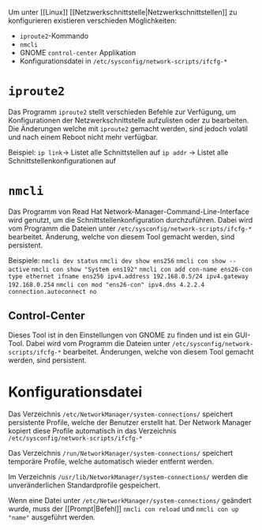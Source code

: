 Um unter [[Linux]] [[Netzwerkschnittstelle|Netzwerkschnittstellen]] zu konfigurieren existieren verschieden Möglichkeiten:
- `iproute2`-Kommando
- `nmcli`
- GNOME `control-center` Applikation
- Konfigurationsdatei in `/etc/sysconfig/network-scripts/ifcfg-*` 

# `iproute2`
Das Programm `iproute2` stellt verschieden Befehle zur Verfügung, um Konfigurationen der Netzwerkschnittstelle aufzulisten oder zu bearbeiten.
Die Änderungen welche mit `iproute2` gemacht werden, sind jedoch volatil und nach einem Reboot nicht mehr verfügbar.

Beispiel:
`ip link`-> Listet alle Schnittstellen auf
`ip addr` -> Listet alle Schnittstellenkonfigurationen auf

# `nmcli`
Das Programm von Read Hat Network-Manager-Command-Line-Interface wird genutzt, um die Schnittstellenkonfiguration durchzuführen. Dabei wird vom Programm die Dateien unter `/etc/sysconfig/network-scripts/ifcfg-*` bearbeitet.
Änderung, welche von diesem Tool gemacht werden, sind persistent.

Beispiele:
`nmcli dev status`
`nmcli dev show ens256`
`nmcli con show --active`
`nmcli con show "System ens192"`
`nmcli con add con-name ens26-con type ethernet ifname ens256 ipv4.address 192.168.0.5/24 ipv4.gateway 192.168.0.254`
`nmcli con mod "ens26-con" ipv4.dns 4.2.2.4 connection.autoconnect no`

## Control-Center
Dieses Tool ist in den Einstellungen von GNOME zu finden und ist ein GUI-Tool. Dabei wird vom Programm die Dateien unter `/etc/sysconfig/network-scripts/ifcfg-*` bearbeitet. Änderungen, welche von diesem Tool gemacht werden, sind persistent.

# Konfigurationsdatei
Das Verzeichnis `/etc/NetworkManager/system-connections/` speichert persistente Profile, welche der Benutzer erstellt hat. Der Network Manager kopiert diese Profile automatisch in das Verzeichnis `/etc/sysconfig/network-scripts/ifcfg-*`

Das Verzeichnis `/run/NetworkManager/system-connections/` speichert temporäre Profile, welche automatisch wieder entfernt werden.

Im Verzeichnis `/usr/lib/NetworkManager/system-connections/` werden die unveränderlichen Standardprofile gespeichert.

Wenn eine Datei unter `/etc/NetworkManager/system-connections/` geändert wurde, muss der [[Prompt|Befehl]] `nmcli con reload` und `nmcli con up "name"` ausgeführt werden.